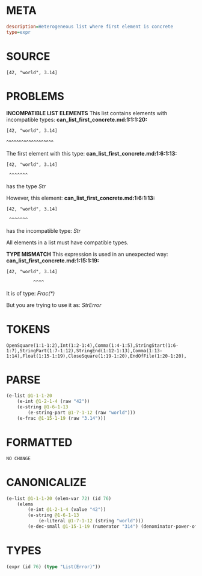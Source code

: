 # META
~~~ini
description=Heterogeneous list where first element is concrete
type=expr
~~~
# SOURCE
~~~roc
[42, "world", 3.14]
~~~
# PROBLEMS
**INCOMPATIBLE LIST ELEMENTS**
This list contains elements with incompatible types:
**can_list_first_concrete.md:1:1:1:20:**
```roc
[42, "world", 3.14]
```
^^^^^^^^^^^^^^^^^^^

The first element with this type:
**can_list_first_concrete.md:1:6:1:13:**
```roc
[42, "world", 3.14]
```
     ^^^^^^^

has the type
    _Str_

However, this element:
**can_list_first_concrete.md:1:6:1:13:**
```roc
[42, "world", 3.14]
```
     ^^^^^^^

has the incompatible type:
    _Str_

All elements in a list must have compatible types.

**TYPE MISMATCH**
This expression is used in an unexpected way:
**can_list_first_concrete.md:1:15:1:19:**
```roc
[42, "world", 3.14]
```
              ^^^^

It is of type:
    _Frac(*)_

But you are trying to use it as:
    _StrError_

# TOKENS
~~~zig
OpenSquare(1:1-1:2),Int(1:2-1:4),Comma(1:4-1:5),StringStart(1:6-1:7),StringPart(1:7-1:12),StringEnd(1:12-1:13),Comma(1:13-1:14),Float(1:15-1:19),CloseSquare(1:19-1:20),EndOfFile(1:20-1:20),
~~~
# PARSE
~~~clojure
(e-list @1-1-1-20
	(e-int @1-2-1-4 (raw "42"))
	(e-string @1-6-1-13
		(e-string-part @1-7-1-12 (raw "world")))
	(e-frac @1-15-1-19 (raw "3.14")))
~~~
# FORMATTED
~~~roc
NO CHANGE
~~~
# CANONICALIZE
~~~clojure
(e-list @1-1-1-20 (elem-var 72) (id 76)
	(elems
		(e-int @1-2-1-4 (value "42"))
		(e-string @1-6-1-13
			(e-literal @1-7-1-12 (string "world")))
		(e-dec-small @1-15-1-19 (numerator "314") (denominator-power-of-ten "2") (value "3.14"))))
~~~
# TYPES
~~~clojure
(expr (id 76) (type "List(Error)"))
~~~
